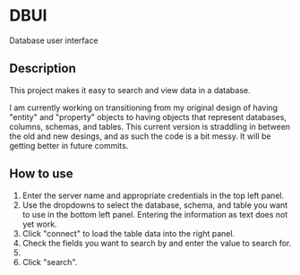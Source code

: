 # DBUI
Database user interface

<h2>Description</h2>
This project makes it easy to search and view data in a database.

I am currently working on transitioning from my original design of having "entity" and "property" objects to having objects that represent databases, columns, schemas, and tables. This current version is straddling in between the old and new desings, and as such the code is a bit messy. It will be getting better in future commits.

<h2>How to use</h2>
<ol>
<li>Enter the server name and appropriate credentials in the top left panel.</li>
<li>Use the dropdowns to select the database, schema, and table you want to use in the bottom left panel. Entering the information as text does not yet work.</li>
<li>Click "connect" to load the table data into the right panel.</li>
<li>Check the fields you want to search by and enter the value to search for.<li>
<li>Click "search".</li>
</ol>